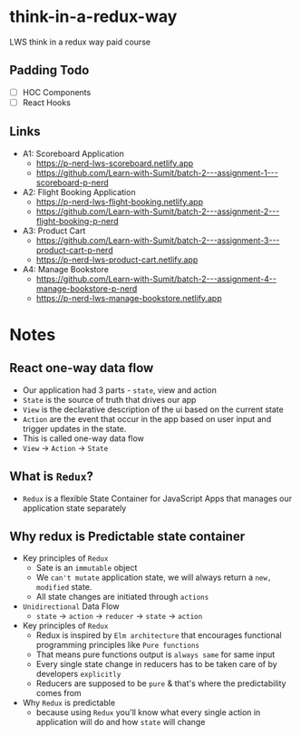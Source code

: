 # think-in-a-redux-way

LWS think in a redux way paid course

## Padding Todo

-   [ ] HOC Components
-   [ ] React Hooks

## Links

-   A1: Scoreboard Application
    -   https://p-nerd-lws-scoreboard.netlify.app
    -   https://github.com/Learn-with-Sumit/batch-2---assignment-1---scoreboard-p-nerd
-   A2: Flight Booking Application
    -   https://p-nerd-lws-flight-booking.netlify.app
    -   https://github.com/Learn-with-Sumit/batch-2---assignment-2---flight-booking-p-nerd
-   A3: Product Cart
    -   https://github.com/Learn-with-Sumit/batch-2---assignment-3---product-cart-p-nerd
    -   https://p-nerd-lws-product-cart.netlify.app
-   A4: Manage Bookstore
    -   https://github.com/Learn-with-Sumit/batch-2---assignment-4--manage-bookstore-p-nerd	
    -   https://p-nerd-lws-manage-bookstore.netlify.app

# Notes

## React one-way data flow

-   Our application had 3 parts - `state`, view and action
-   `State` is the source of truth that drives our app
-   `View` is the declarative description of the ui based on the current state
-   `Action` are the event that occur in the app based on user input and trigger updates in the state.
-   This is called one-way data flow
-   `View` -> `Action` -> `State`

## What is `Redux`?

-   `Redux` is a flexible State Container for JavaScript Apps that manages our application state separately

## Why redux is Predictable state container

-   Key principles of `Redux`
    -   Sate is an `immutable` object
    -   We `can't mutate` application state, we will always return a `new, modified` state.
    -   All state changes are initiated through `actions`
-   `Unidirectional` Data Flow
    -   `state` -> `action` -> `reducer` -> `state` -> `action`
-   Key principles of `Redux`
    -   Redux is inspired by `Elm architecture` that encourages functional programming principles like `Pure functions`
    -   That means pure functions output is `always same` for same input
    -   Every single state change in reducers has to be taken care of by developers `explicitly`
    -   Reducers are supposed to be `pure` & that's where the predictability comes from
-   Why `Redux` is predictable
    -   because using `Redux` you'll know what every single action in application will do and how `state` will change

